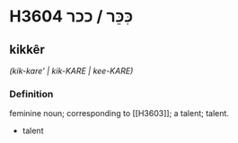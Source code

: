 # H3604 כִּכֵּר / ככר

## kikkêr

_(kik-kare' | kik-KARE | kee-KARE)_

### Definition

feminine noun; corresponding to [[H3603]]; a talent; talent.

- talent
